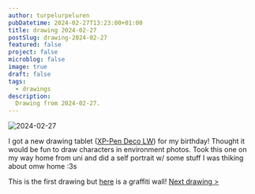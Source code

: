```yaml
---
author: turpelurpeluren
pubDatetime: 2024-02-27T13:23:00+01:00
title: drawing 2024-02-27
postSlug: drawing-2024-02-27
featured: false
project: false
microblog: false
image: true
draft: false
tags:
  - drawings
description:
  Drawing from 2024-02-27.
---
```


![2024-02-27](@assets/images/2024-02-27.jpg)

I got a new drawing tablet ([XP-Pen Deco LW](https://docs.thesevenpens.com/drawtab/product-info/xp-pen/xp-pen-deco)) for my birthday! Thought it would be fun to draw characters in environment photos. Took this one on my way home from uni and did a self portrait w/ some stuff I was thiking about omw home :3s

This is the first drawing but [here](wall-painting) is a graffiti wall!
[Next drawing >](drawing-2024-03-01)